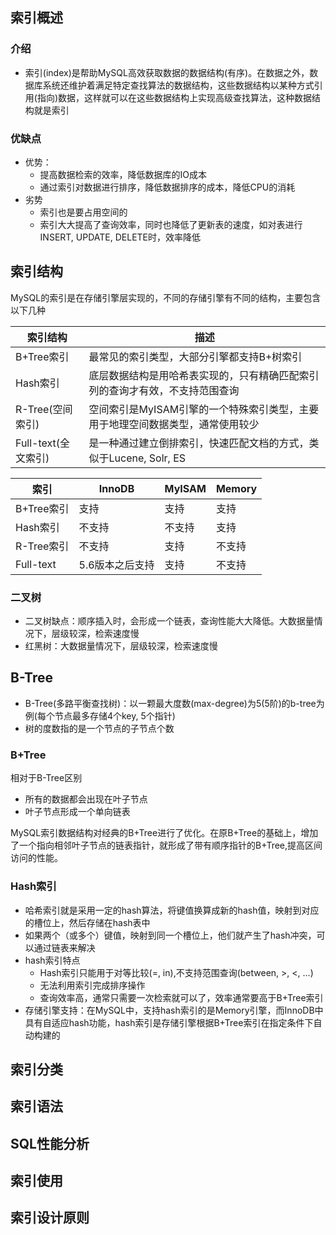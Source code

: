 ## 索引概述

### 介绍

- 索引(index)是帮助MySQL高效获取数据的数据结构(有序)。在数据之外，数据库系统还维护着满足特定查找算法的数据结构，这些数据结构以某种方式引用(指向)数据，这样就可以在这些数据结构上实现高级查找算法，这种数据结构就是索引

### 优缺点

- 优势：
  - 提高数据检索的效率，降低数据库的IO成本
  - 通过索引对数据进行排序，降低数据排序的成本，降低CPU的消耗
- 劣势
  - 索引也是要占用空间的
  - 索引大大提高了查询效率，同时也降低了更新表的速度，如对表进行INSERT, UPDATE, DELETE时，效率降低

## 索引结构

MySQL的索引是在存储引擎层实现的，不同的存储引擎有不同的结构，主要包含以下几种

| 索引结构            | 描述                                                         |
| ------------------- | ------------------------------------------------------------ |
| B+Tree索引          | 最常见的索引类型，大部分引擎都支持B+树索引                   |
| Hash索引            | 底层数据结构是用哈希表实现的，只有精确匹配索引列的查询才有效，不支持范围查询 |
| R-Tree(空间索引)    | 空间索引是MyISAM引擎的一个特殊索引类型，主要用于地理空间数据类型，通常使用较少 |
| Full-text(全文索引) | 是一种通过建立倒排索引，快速匹配文档的方式，类似于Lucene, Solr, ES |

| 索引       | InnoDB          | MyISAM | Memory |
| ---------- | --------------- | ------ | ------ |
| B+Tree索引 | 支持            | 支持   | 支持   |
| Hash索引   | 不支持          | 不支持 | 支持   |
| R-Tree索引 | 不支持          | 支持   | 不支持 |
| Full-text  | 5.6版本之后支持 | 支持   | 不支持 |

### 二叉树

- 二叉树缺点：顺序插入时，会形成一个链表，查询性能大大降低。大数据量情况下，层级较深，检索速度慢
- 红黑树：大数据量情况下，层级较深，检索速度慢

## B-Tree

- B-Tree(多路平衡查找树)：以一颗最大度数(max-degree)为5(5阶)的b-tree为例(每个节点最多存储4个key, 5个指针)
- 树的度数指的是一个节点的子节点个数

### B+Tree

相对于B-Tree区别

- 所有的数据都会出现在叶子节点
- 叶子节点形成一个单向链表

MySQL索引数据结构对经典的B+Tree进行了优化。在原B+Tree的基础上，增加了一个指向相邻叶子节点的链表指针，就形成了带有顺序指针的B+Tree,提高区间访问的性能。

### Hash索引

- 哈希索引就是采用一定的hash算法，将键值换算成新的hash值，映射到对应的槽位上，然后存储在hash表中
- 如果两个（或多个）键值，映射到同一个槽位上，他们就产生了hash冲突，可以通过链表来解决
- hash索引特点
  - Hash索引只能用于对等比较(=, in),不支持范围查询(between, >, <, ...)
  - 无法利用索引完成排序操作
  - 查询效率高，通常只需要一次检索就可以了，效率通常要高于B+Tree索引
- 存储引擎支持：在MySQL中，支持hash索引的是Memory引擎，而InnoDB中具有自适应hash功能，hash索引是存储引擎根据B+Tree索引在指定条件下自动构建的

## 索引分类

## 索引语法

## SQL性能分析

## 索引使用

## 索引设计原则